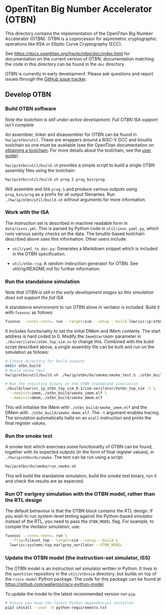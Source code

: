 # OpenTitan Big Number Accelerator (OTBN)

This directory contains the implementation of the OpenTitan Big Number
Accelerator (OTBN). OTBN is a coprocessor for asymmetric cryptographic
operations like RSA or Elliptic Curve Cryptography (ECC).

See https://docs.opentitan.org/hw/ip/otbn/doc/index.html for documentation on
the current version of OTBN; documentation matching the code in this directory
can be found in the `doc` directory.

OTBN is currently in early development. Please ask questions and report issues
through the [GitHub issue tracker](https://github.com/lowRISC/opentitan/issues).

## Develop OTBN

### Build OTBN software

*Note the toolchain is still under active development. Full OTBN ISA support
isn't complete*

An assembler, linker and disassembler for OTBN can be found in
`hw/ip/otbn/util`. These are wrappers around a RISC-V GCC and binutils toolchain
so one must be available (see the OpenTitan documentation on [obtaining a
toolchain](https://docs.opentitan.org/doc/ug/install_instructions/#software-development).
For more details about the toolchain, see the [user
guide](https://docs.opentitan.org/doc/ug/otbn_sw)).

`hw/ip/otbn/util/build.sh` provides a simple script to build a single OTBN
assembly files using the toolchain:

```sh
hw/ip/otbn/util/build.sh prog.S prog_bin/prog
```

Will assemble and link `prog.S` and produce various outputs using
`prog_bin/prog` as a prefix for all output filenames. Run
`./hw/ip/otbn/util/build.sh` without arguments for more information.

### Work with the ISA

The instruction set is described in machine readable form in
`data/insns.yml`. This is parsed by Python code in
`util/insn_yaml.py`, which runs various sanity checks on the data. The
binutils-based toolchain described above uses this information. Other
users include:

  - `util/yaml_to_doc.py`: Generates a Markdown snippet which is included in
    the OTBN specification.

  - `util/otbn-rig`: A random instruction generator for OTBN. See
    util/rig/README.md for further information.

### Run the standalone simulation
*Note that OTBN is still in the early development stages so this simulation does
not support the full ISA*

A standalone environment to run OTBN alone in verilator is included. Build it
with `fusesoc` as follows:

```sh
fusesoc --cores-root=. run --target=sim --setup --build lowrisc:ip:otbn_top_sim
```

It includes functionality to set the initial DMem and IMem contents. The start
address is hard coded to 0. Modify the `ImemStartAddr` parameter in
`./dv/verilator/otbn_top_sim.sv` to change this. Combined with the build script
described above, a single assembly file can be built and run on the simulation as
follows:

```sh
# Create directory for build outputs
mkdir otbn_build
# Build smoke test
hw/ip/otbn/util/build.sh ./hw/ip/otbn/dv/smoke/smoke_test.S ./otbn_build/smoke

# Run the resulting binary on the OTBN standalone simulation
./build/lowrisc_ip_otbn_top_sim_0.1/sim-verilator/Votbn_top_sim -t \
  --meminit=imem,./otbn_build/smoke_imem.elf \
  --meminit=dmem,./otbn_build/smoke_dmem.elf
```

This will initialise the IMem with `./otbn_build/smoke_imem.elf` and the DMem
with `./otbn_build/smoke_dmem.elf`. The `-t` argument enables tracing.  The
simulation automatically halts on an `ecall` instruction and prints the final
register values.

### Run the smoke test

A smoke test which exercises some functionality of OTBN can be found, together
with its expected outputs (in the form of final register values), in
`./hw/ip/otbn/dv/smoke`. The test can be run using a script.

```sh
hw/ip/otbn/dv/smoke/run_smoke.sh
```

This will build the standalone simulation, build the smoke test binary, run it
and check the results are as expected.

### Run OT earlgrey simulation with the OTBN model, rather than the RTL design

The default behaviour is that the OTBN block contains the RTL design.
If you wish to run system-level testing against the Python-based
simulator instead of the RTL, you need to pass the `OTBN_MODEL` flag.
For example, to compile the Verilator simulation, use:

```sh
fusesoc --cores-root=. run \
  --flag=fileset_top --target=sim --setup --build \
  lowrisc:systems:top_earlgrey_verilator --OTBN_MODEL
```

### Update the OTBN model (the instruction-set simulator, ISS)

The OTBN model is an instruction set simulator written in Python. It lives
in the `opentitan` repository in the `util/otbnsim` directory, but builds on top
of the `riscv-model` Python package. The code for this package can be found at
https://github.com/wallento/riscv-python-model.

To update the model to the latest recommended version run `pip`.

```sh
# Ensure you have the latest Python dependencies installed
pip3 install --user -U python-requirements.txt
```
